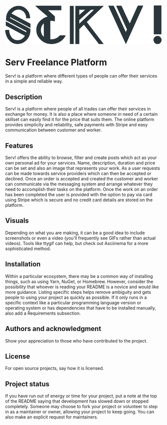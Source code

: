 <p align="center">
<img src="logo.png"
     alt="Logo" />
</p>

# Serv Freelance Platform

Serv! is a platform where different types of people can offer their services in a simple and reliable way.


## Description
Serv! is a platform where people of all trades can offer their services in exchange for money. It is also a place where someone in need of a certain skillset can easily find it for the price that suits them. The online platform provides simplicity and reliability, safe payments with Stripe and easy communication between customer and worker.

## Features
Serv! offers the ability to browse, filter and create posts which act as your own personal ad for your services. Name, description, duration and price can be set and also an image that represents your work. 
As a user requests can be made towards service providers which can then be accepted or declined. Once an order is accepted and created the customer and worker can communicate via the messaging system and arrange whatever they need to accomplish their tasks on the platform. Once the work on an order has been completed the user is provided with the option to pay via card using Stripe which is secure and no credit card details are stored on the platform. 

## Visuals
Depending on what you are making, it can be a good idea to include screenshots or even a video (you'll frequently see GIFs rather than actual videos). Tools like ttygif can help, but check out Asciinema for a more sophisticated method.

## Installation
Within a particular ecosystem, there may be a common way of installing things, such as using Yarn, NuGet, or Homebrew. However, consider the possibility that whoever is reading your README is a novice and would like more guidance. Listing specific steps helps remove ambiguity and gets people to using your project as quickly as possible. If it only runs in a specific context like a particular programming language version or operating system or has dependencies that have to be installed manually, also add a Requirements subsection.


## Authors and acknowledgment
Show your appreciation to those who have contributed to the project.

## License
For open source projects, say how it is licensed.

## Project status
If you have run out of energy or time for your project, put a note at the top of the README saying that development has slowed down or stopped completely. Someone may choose to fork your project or volunteer to step in as a maintainer or owner, allowing your project to keep going. You can also make an explicit request for maintainers.

